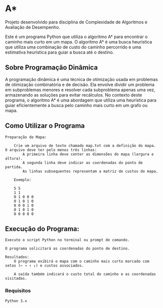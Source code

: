 # A*

Projeto desenvolvido para disciplina de Complexidade de Algoritmos e Avaliação de Desempenho. 

Este é um programa Python que utiliza o algoritmo A* para encontrar o caminho mais curto em um mapa. O algoritmo A* é uma busca heurística que utiliza uma combinação de custo do caminho percorrido e uma estimativa heurística para guiar a busca até o destino.

## Sobre Programação Dinâmica

A programação dinâmica é uma técnica de otimização usada em problemas de otimização combinatória e de decisão. Ela envolve dividir um problema em subproblemas menores e resolver cada subproblema apenas uma vez, armazenando as soluções para evitar recálculos. No contexto deste programa, o algoritmo A* é uma abordagem que utiliza uma heurística para guiar eficientemente a busca pelo caminho mais curto em um grafo ou mapa.

## Como Utilizar o Programa

    Preparação do Mapa:

        Crie um arquivo de texto chamado map.txt com a definição do mapa. O arquivo deve ter pelo menos três linhas:
            A primeira linha deve conter as dimensões do mapa (largura e altura).
            A segunda linha deve indicar as coordenadas do ponto de partida.
            As linhas subsequentes representam a matriz de custos do mapa.

        Exemplo:

        5 5
        1 1
        0 1 0 0 0
        0 1 0 1 0
        0 0 0 1 0
        0 1 0 1 0
        0 0 0 0 0

## Execução do Programa:
   
    Execute o script Python no terminal ou prompt de comando.
    
    O programa solicitará as coordenadas do ponto de destino.

    Resultados:
        O programa exibirá o mapa com o caminho mais curto marcado com setas (← → ↑ ↓) e custos associados.
        
        A saída também indicará o custo total do caminho e as coordenadas visitadas.

### Requisitos

    Python 3.x


